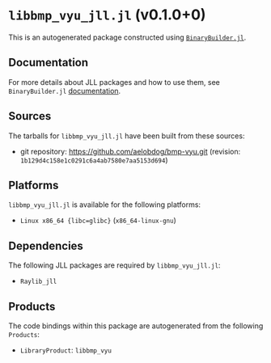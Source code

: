 # `libbmp_vyu_jll.jl` (v0.1.0+0)

This is an autogenerated package constructed using [`BinaryBuilder.jl`](https://github.com/JuliaPackaging/BinaryBuilder.jl).

## Documentation

For more details about JLL packages and how to use them, see `BinaryBuilder.jl` [documentation](https://docs.binarybuilder.org/stable/jll/).

## Sources

The tarballs for `libbmp_vyu_jll.jl` have been built from these sources:

* git repository: https://github.com/aelobdog/bmp-vyu.git (revision: `1b129d4c158e1c0291c6a4ab7580e7aa5153d694`)

## Platforms

`libbmp_vyu_jll.jl` is available for the following platforms:

* `Linux x86_64 {libc=glibc}` (`x86_64-linux-gnu`)

## Dependencies

The following JLL packages are required by `libbmp_vyu_jll.jl`:

* `Raylib_jll`

## Products

The code bindings within this package are autogenerated from the following `Products`:

* `LibraryProduct`: `libbmp_vyu`
